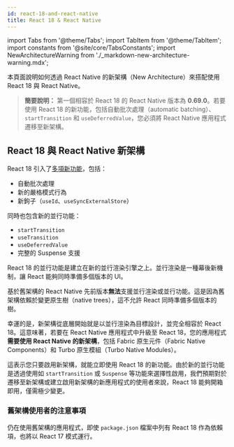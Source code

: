 ```yaml
---
id: react-18-and-react-native
title: React 18 & React Native
---
```


import Tabs from '@theme/Tabs'; import TabItem from '@theme/TabItem'; import constants from '@site/core/TabsConstants';
import NewArchitectureWarning from './\_markdown-new-architecture-warning.mdx';

<NewArchitectureWarning/>

本頁面說明如何透過 React Native 的新架構（New Architecture）來搭配使用 React 18 與 React Native。

> **簡要說明：** 第一個相容於 React 18 的 React Native 版本為 **0.69.0**。若要使用 React 18 的新功能，包括自動批次處理（automatic batching）、`startTransition` 和 `useDeferredValue`，您必須將 React Native 應用程式遷移至新架構。

## React 18 與 React Native 新架構

React 18 引入了[多項新功能](https://reactjs.org/blog/2022/03/29/react-v18.html)，包括：

- 自動批次處理
- 新的嚴格模式行為
- 新鉤子（`useId`、`useSyncExternalStore`）

同時也包含新的並行功能：

- `startTransition`
- `useTransition`
- `useDeferredValue`
- 完整的 Suspense 支援

React 18 的並行功能是建立在新的並行渲染引擎之上。並行渲染是一種幕後新機制，讓 React 能夠同時準備多個版本的 UI。

基於舊架構的 React Native 先前版本**無法**支援並行渲染或並行功能。這是因為舊架構依賴於變更原生樹（native trees），這不允許 React 同時準備多個版本的樹。

幸運的是，新架構從底層開始就是以並行渲染為目標設計，並完全相容於 React 18。這意味著，若要在 React Native 應用程式中升級至 React 18，您的應用程式**需要使用 React Native 的新架構**，包括 Fabric 原生元件（Fabric Native Components）和 Turbo 原生模組（Turbo Native Modules）。

這表示您只要啟用新架構，就能立即使用 React 18 的新功能。由於新的並行功能是透過使用如 `startTransition` 或 `Suspense` 等功能來選擇性啟用，我們預期對於遷移至新架構或建立啟用新架構的新應用程式的使用者來說，React 18 能夠開箱即用，僅需極少變更。

### 舊架構使用者的注意事項

仍在使用舊架構的應用程式，即使 `package.json` 檔案中列有 React 18 作為依賴項，也將以 React 17 模式運行。